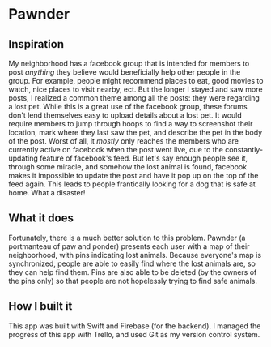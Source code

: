 # Pawnder
## Inspiration
My neighborhood has a facebook group that is intended for members to post *anything* they believe would beneficially help other people in the group. For example, people might recommend places to eat, good movies to watch, nice places to visit nearby, ect. But the longer I stayed and saw more posts, I realized a common theme among all the posts: they were regarding a lost pet. While this is a great use of the facebook group, these forums don't lend themselves easy to upload details about a lost pet. It would require members to jump through hoops to find a way to screenshot their location, mark where they last saw the pet, and describe the pet in the body of the post. Worst of all, it *mostly* only reaches the members who are currently active on facebook when the post went live, due to the constantly-updating feature of facebook's feed. But let's say enough people see it, through some miracle, and somehow the lost animal is found, facebook makes it impossible to update the post and have it pop up on the top of the feed again. This leads to people frantically looking for a dog that is safe at home. What a disaster!
## What it does
Fortunately, there is a much better solution to this problem. Pawnder (a portmanteau of paw and ponder) presents each user with a map of their neighborhood, with pins indicating lost animals. Because everyone's map is synchronized, people are able to easily find where the lost animals are, so they can help find them. Pins are also able to be deleted (by the owners of the pins only) so that people are not hopelessly trying to find safe animals. 
## How I built it
This app was built with Swift and Firebase (for the backend). I managed the progress of this app with Trello, and used Git as my version control system. 
